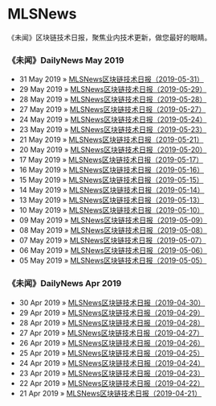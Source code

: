 # MLSNews
《未闻》区块链技术日报，聚焦业内技术更新，做您最好的眼睛。

### 《未闻》DailyNews May 2019

- 31 May 2019 » [MLSNews区块链技术日报（2019-05-31）](./DailyNews/20190531.md)
- 29 May 2019 » [MLSNews区块链技术日报（2019-05-29）](./DailyNews/20190529.md)
- 28 May 2019 » [MLSNews区块链技术日报（2019-05-28）](./DailyNews/20190528.md)
- 27 May 2019 » [MLSNews区块链技术日报（2019-05-27）](./DailyNews/20190527.md)
- 24 May 2019 » [MLSNews区块链技术日报（2019-05-24）](./DailyNews/20190524.md)
- 23 May 2019 » [MLSNews区块链技术日报（2019-05-23）](./DailyNews/20190523.md)
- 21 May 2019 » [MLSNews区块链技术日报（2019-05-21）](./DailyNews/20190521.md)
- 20 May 2019 » [MLSNews区块链技术日报（2019-05-20）](./DailyNews/20190520.md)
- 17 May 2019 » [MLSNews区块链技术日报（2019-05-17）](./DailyNews/20190517.md)
- 16 May 2019 » [MLSNews区块链技术日报（2019-05-16）](./DailyNews/20190516.md)
- 15 May 2019 » [MLSNews区块链技术日报（2019-05-15）](./DailyNews/20190515.md)
- 14 May 2019 » [MLSNews区块链技术日报（2019-05-14）](./DailyNews/20190514.md)
- 13 May 2019 » [MLSNews区块链技术日报（2019-05-13）](./DailyNews/20190513.md)
- 10 May 2019 » [MLSNews区块链技术日报（2019-05-10）](./DailyNews/20190510.md)
- 09 May 2019 » [MLSNews区块链技术日报（2019-05-09）](./DailyNews/20190509.md)
- 08 May 2019 » [MLSNews区块链技术日报（2019-05-08）](./DailyNews/20190508.md)
- 07 May 2019 » [MLSNews区块链技术日报（2019-05-07）](./DailyNews/20190507.md)
- 06 May 2019 » [MLSNews区块链技术日报（2019-05-06）](./DailyNews/20190506.md)
- 05 May 2019 » [MLSNews区块链技术日报（2019-05-05）](./DailyNews/20190505.md)


### 《未闻》DailyNews Apr 2019

- 30 Apr 2019 » [MLSNews区块链技术日报（2019-04-30）](./DailyNews/20190430.md)
- 29 Apr 2019 » [MLSNews区块链技术日报（2019-04-29）](./DailyNews/20190429.md)
- 28 Apr 2019 » [MLSNews区块链技术日报（2019-04-28）](./DailyNews/20190428.md)
- 27 Apr 2019 » [MLSNews区块链技术日报（2019-04-27）](./DailyNews/20190427.md)
- 26 Apr 2019 » [MLSNews区块链技术日报（2019-04-26）](./DailyNews/20190426.md)
- 25 Apr 2019 » [MLSNews区块链技术日报（2019-04-25）](./DailyNews/20190425.md)
- 24 Apr 2019 » [MLSNews区块链技术日报（2019-04-24）](./DailyNews/20190424.md)
- 23 Apr 2019 » [MLSNews区块链技术日报（2019-04-23）](./DailyNews/20190423.md)
- 22 Apr 2019 » [MLSNews区块链技术日报（2019-04-22）](./DailyNews/20190422.md)
- 21 Apr 2019 » [MLSNews区块链技术日报（2019-04-21）](./DailyNews/20190421.md)
